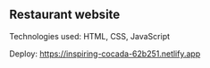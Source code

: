 ## Restaurant website

Technologies used: HTML, CSS, JavaScript

Deploy: https://inspiring-cocada-62b251.netlify.app
